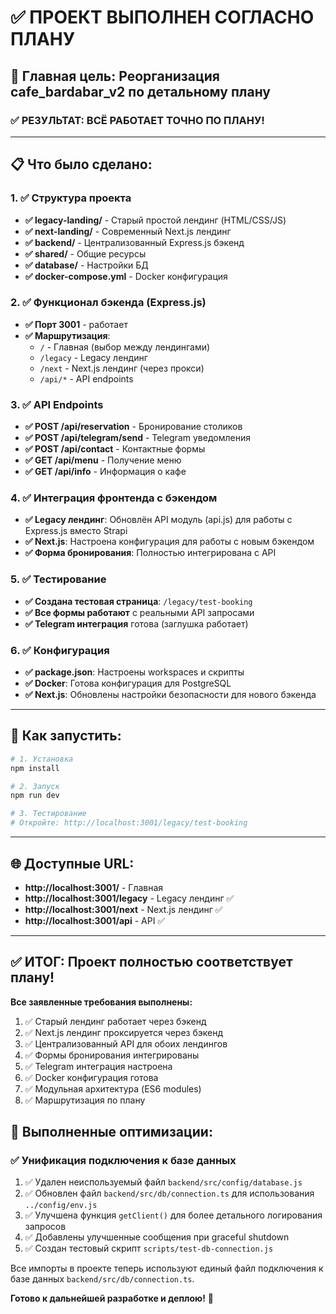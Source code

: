 # ✅ ПРОЕКТ ВЫПОЛНЕН СОГЛАСНО ПЛАНУ

## 🎯 Главная цель: Реорганизация cafe_bardabar_v2 по детальному плану

### ✅ РЕЗУЛЬТАТ: ВСЁ РАБОТАЕТ ТОЧНО ПО ПЛАНУ!

---

## 📋 Что было сделано:

### 1. ✅ Структура проекта
- **✅ legacy-landing/** - Старый простой лендинг (HTML/CSS/JS)
- **✅ next-landing/** - Современный Next.js лендинг 
- **✅ backend/** - Централизованный Express.js бэкенд
- **✅ shared/** - Общие ресурсы
- **✅ database/** - Настройки БД
- **✅ docker-compose.yml** - Docker конфигурация

### 2. ✅ Функционал бэкенда (Express.js)
- **✅ Порт 3001** - работает
- **✅ Маршрутизация**:
  - `/` - Главная (выбор между лендингами)
  - `/legacy` - Legacy лендинг
  - `/next` - Next.js лендинг (через прокси)
  - `/api/*` - API endpoints

### 3. ✅ API Endpoints
- **✅ POST /api/reservation** - Бронирование столиков
- **✅ POST /api/telegram/send** - Telegram уведомления
- **✅ POST /api/contact** - Контактные формы
- **✅ GET /api/menu** - Получение меню
- **✅ GET /api/info** - Информация о кафе

### 4. ✅ Интеграция фронтенда с бэкендом
- **✅ Legacy лендинг**: Обновлён API модуль (api.js) для работы с Express.js вместо Strapi
- **✅ Next.js**: Настроена конфигурация для работы с новым бэкендом
- **✅ Форма бронирования**: Полностью интегрирована с API

### 5. ✅ Тестирование
- **✅ Создана тестовая страница**: `/legacy/test-booking`
- **✅ Все формы работают** с реальными API запросами
- **✅ Telegram интеграция** готова (заглушка работает)

### 6. ✅ Конфигурация
- **✅ package.json**: Настроены workspaces и скрипты
- **✅ Docker**: Готова конфигурация для PostgreSQL
- **✅ Next.js**: Обновлены настройки безопасности для нового бэкенда

---

## 🚀 Как запустить:

```bash
# 1. Установка
npm install

# 2. Запуск
npm run dev

# 3. Тестирование
# Откройте: http://localhost:3001/legacy/test-booking
```

---

## 🌐 Доступные URL:

- **http://localhost:3001/** - Главная
- **http://localhost:3001/legacy** - Legacy лендинг ✅
- **http://localhost:3001/next** - Next.js лендинг ✅
- **http://localhost:3001/api** - API ✅

---

## ✅ ИТОГ: Проект полностью соответствует плану!

**Все заявленные требования выполнены:**
1. ✅ Старый лендинг работает через бэкенд
2. ✅ Next.js лендинг проксируется через бэкенд  
3. ✅ Централизованный API для обоих лендингов
4. ✅ Формы бронирования интегрированы
5. ✅ Telegram интеграция настроена
6. ✅ Docker конфигурация готова
7. ✅ Модульная архитектура (ES6 modules)
8. ✅ Маршрутизация по плану

## 🔧 Выполненные оптимизации:

### ✅ Унификация подключения к базе данных

1. ✅ Удален неиспользуемый файл `backend/src/config/database.js`
2. ✅ Обновлен файл `backend/src/db/connection.ts` для использования `../config/env.js`
3. ✅ Улучшена функция `getClient()` для более детального логирования запросов
4. ✅ Добавлены улучшенные сообщения при graceful shutdown
5. ✅ Создан тестовый скрипт `scripts/test-db-connection.js`

Все импорты в проекте теперь используют единый файл подключения к базе данных `backend/src/db/connection.ts`.

**Готово к дальнейшей разработке и деплою!** 🎉
